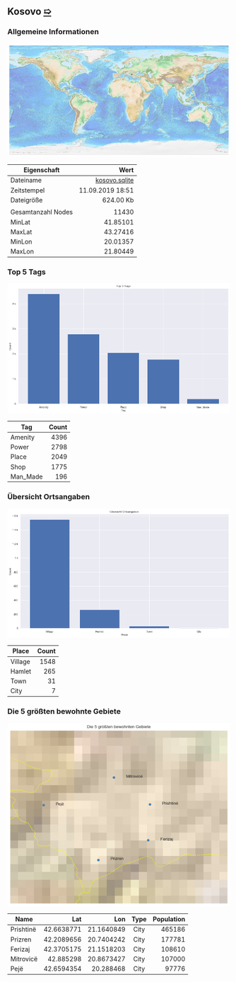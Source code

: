 ## Kosovo [&#10159;](kosovo.sqlite)

### Allgemeine Informationen

![Overview](./Images/kosovo_overview.png)

|Eigenschaft|Wert|
|-|-:|
Dateiname|[kosovo.sqlite](kosovo.sqlite)|
Zeitstempel|11.09.2019 18:51|
Dateigr&ouml;&szlig;e|624.00 Kb|
|||
Gesamtanzahl Nodes|11430|
|MinLat|41.85101|
|MaxLat|43.27416|
|MinLon|20.01357|
|MaxLon|21.80449|

### Top 5 Tags

![Tags](./Images/kosovo_tags.png)

|Tag|Count|
|-|-:|
|Amenity|4396|
|Power|2798|
|Place|2049|
|Shop|1775|
|Man_Made|196|

### &Uuml;bersicht Ortsangaben

![Places](./Images/kosovo_places.png)

|Place|Count|
|-|-:|
|Village|1548|
|Hamlet|265|
|Town|31|
|City|7|

### Die 5 gr&ouml;&szlig;ten bewohnte Gebiete

![Places](./Images/kosovo_topplaces.png)

|Name|Lat|Lon|Type|Population|
|----|--:|--:|:--:|---------:|
|Prishtinë|42.6638771|21.1640849|City|465186|
|Prizren|42.2089656|20.7404242|City|177781|
|Ferizaj|42.3705175|21.1518203|City|108610|
|Mitrovicë|42.885298|20.8673427|City|107000|
|Pejë|42.6594354|20.288468|City|97776|

